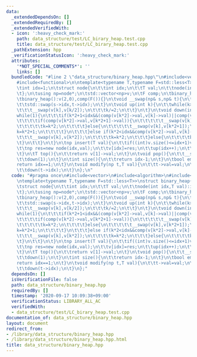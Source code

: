 ```yaml
---
data:
  _extendedDependsOn: []
  _extendedRequiredBy: []
  _extendedVerifiedWith:
  - icon: ':heavy_check_mark:'
    path: data_structure/test/LC_birary_heap.test.cpp
    title: data_structure/test/LC_birary_heap.test.cpp
  _pathExtension: hpp
  _verificationStatusIcon: ':heavy_check_mark:'
  attributes:
    '*NOT_SPECIAL_COMMENTS*': ''
    links: []
  bundledCode: "#line 2 \"data_structure/binary_heap.hpp\"\n#include<vector>\n#include<algorithm>\n\
    #include<functional>\n\ntemplate<typename T,typename F=std::less<T>>\nstruct binary_heap{\n\
    \tint idx=1;\n\tstruct node{\n\t\tint idx;\n\t\tT val;\n\t\tnode(int idx,T val):idx(idx),val(val){}\n\
    \t};\n\tusing np=node*;\n\tstd::vector<np>v;\n\tF comp;\n\tbinary_heap(F comp):v(2,0),comp(comp){}\n\
    \tbinary_heap():v(2,0),comp(F()){}\n\tvoid __swap(np& s,np& t){\n\t\tstd::swap(s,t);\n\
    \t\tstd::swap(s->idx,t->idx);\n\t}\n\tvoid up(int k){\n\t\twhile(k>1&&comp(v[k]->val,v[k/2]->val)){\n\
    \t\t\t__swap(v[k],v[k/2]);\n\t\t\tk/=2;\n\t\t}\n\t}\n\tvoid down(int k){\n\t\t\
    while(1){\n\t\t\tif(k*2+1<idx&&(comp(v[k*2]->val,v[k]->val)||comp(v[k*2+1]->val,v[k]->val))){\n\
    \t\t\t\tif(comp(v[k*2]->val,v[k*2+1]->val)){\n\t\t\t\t\t__swap(v[k],v[k*2]);\n\
    \t\t\t\t\tk=k*2;\n\t\t\t\t}else{\n\t\t\t\t\t__swap(v[k],v[k*2+1]);\n\t\t\t\t\t\
    k=k*2+1;\n\t\t\t\t}\n\t\t\t}else if(k*2<idx&&comp(v[k*2]->val,v[k]->val)){\n\t\
    \t\t\t__swap(v[k],v[k*2]);\n\t\t\t\tk=k*2;\n\t\t\t}else{\n\t\t\t\tbreak;\n\t\t\
    \t}\n\t\t}\n\t}\n\tnp insert(T val){\n\t\tif((int)v.size()<=idx+1)v.resize(v.size()*2,0);\n\
    \t\tnp res=new node(idx,val);\n\t\tv[idx]=res;\n\t\tup(idx++);\n\t\treturn res;\n\
    \t}\n\tT top(){\n\t\treturn v[1]->val;\n\t}\n\tvoid pop(){\n\t\t__swap(v[1],v[--idx]);\n\
    \t\tdown(1);\n\t}\n\tint size(){\n\t\treturn idx-1;\n\t}\n\tbool empty(){\n\t\t\
    return idx==1;\n\t}\n\tvoid modify(np t,T val){\n\t\tt->val=val;\n\t\tup(t->idx);\n\
    \t\tdown(t->idx);\n\t}\n};\n"
  code: "#pragma once\n#include<vector>\n#include<algorithm>\n#include<functional>\n\
    \ntemplate<typename T,typename F=std::less<T>>\nstruct binary_heap{\n\tint idx=1;\n\
    \tstruct node{\n\t\tint idx;\n\t\tT val;\n\t\tnode(int idx,T val):idx(idx),val(val){}\n\
    \t};\n\tusing np=node*;\n\tstd::vector<np>v;\n\tF comp;\n\tbinary_heap(F comp):v(2,0),comp(comp){}\n\
    \tbinary_heap():v(2,0),comp(F()){}\n\tvoid __swap(np& s,np& t){\n\t\tstd::swap(s,t);\n\
    \t\tstd::swap(s->idx,t->idx);\n\t}\n\tvoid up(int k){\n\t\twhile(k>1&&comp(v[k]->val,v[k/2]->val)){\n\
    \t\t\t__swap(v[k],v[k/2]);\n\t\t\tk/=2;\n\t\t}\n\t}\n\tvoid down(int k){\n\t\t\
    while(1){\n\t\t\tif(k*2+1<idx&&(comp(v[k*2]->val,v[k]->val)||comp(v[k*2+1]->val,v[k]->val))){\n\
    \t\t\t\tif(comp(v[k*2]->val,v[k*2+1]->val)){\n\t\t\t\t\t__swap(v[k],v[k*2]);\n\
    \t\t\t\t\tk=k*2;\n\t\t\t\t}else{\n\t\t\t\t\t__swap(v[k],v[k*2+1]);\n\t\t\t\t\t\
    k=k*2+1;\n\t\t\t\t}\n\t\t\t}else if(k*2<idx&&comp(v[k*2]->val,v[k]->val)){\n\t\
    \t\t\t__swap(v[k],v[k*2]);\n\t\t\t\tk=k*2;\n\t\t\t}else{\n\t\t\t\tbreak;\n\t\t\
    \t}\n\t\t}\n\t}\n\tnp insert(T val){\n\t\tif((int)v.size()<=idx+1)v.resize(v.size()*2,0);\n\
    \t\tnp res=new node(idx,val);\n\t\tv[idx]=res;\n\t\tup(idx++);\n\t\treturn res;\n\
    \t}\n\tT top(){\n\t\treturn v[1]->val;\n\t}\n\tvoid pop(){\n\t\t__swap(v[1],v[--idx]);\n\
    \t\tdown(1);\n\t}\n\tint size(){\n\t\treturn idx-1;\n\t}\n\tbool empty(){\n\t\t\
    return idx==1;\n\t}\n\tvoid modify(np t,T val){\n\t\tt->val=val;\n\t\tup(t->idx);\n\
    \t\tdown(t->idx);\n\t}\n};"
  dependsOn: []
  isVerificationFile: false
  path: data_structure/binary_heap.hpp
  requiredBy: []
  timestamp: '2020-09-17 10:09:38+09:00'
  verificationStatus: LIBRARY_ALL_AC
  verifiedWith:
  - data_structure/test/LC_birary_heap.test.cpp
documentation_of: data_structure/binary_heap.hpp
layout: document
redirect_from:
- /library/data_structure/binary_heap.hpp
- /library/data_structure/binary_heap.hpp.html
title: data_structure/binary_heap.hpp
---
```

